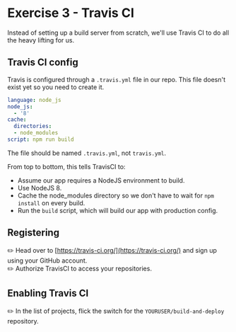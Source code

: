 # Exercise 3 - Travis CI

Instead of setting up a build server from scratch, we'll use Travis CI to do all the heavy lifting for us.

## Travis CI config

Travis is configured through a `.travis.yml` file in our repo. This file doesn't exist yet so you need to create it.

```yml
language: node_js
node_js:
  - '8'
cache:
  directories:
  - node_modules
script: npm run build
```

The file should be named `.travis.yml`, not `travis.yml`.

From top to bottom, this tells TravisCI to:

* Assume our app requires a NodeJS environment to build.
* Use NodeJS 8.
* Cache the node_modules directory so we don't have to wait for `npm install` on every build.
* Run the `build` script, which will build our app with production config.

## Registering

:pencil2: Head over to [https://travis-ci.org/](https://travis-ci.org/) and sign up using your GitHub account.  
:pencil2: Authorize TravisCI to access your repositories.

## Enabling Travis CI

:pencil2: In the list of projects, flick the switch for the `YOURUSER/build-and-deploy` repository.
